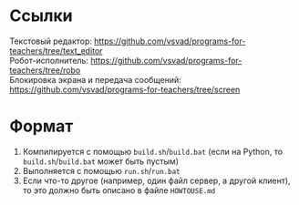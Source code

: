 # Ссылки
Текстовый редактор: https://github.com/vsvad/programs-for-teachers/tree/text_editor  
Робот-исполнитель: https://github.com/vsvad/programs-for-teachers/tree/robo  
Блокировка экрана и передача сообщений: https://github.com/vsvad/programs-for-teachers/tree/screen  
# Формат
1. Компилируется с помощью `build.sh`/`build.bat` (если на Python, то `build.sh`/`build.bat` может быть пустым)
2. Выполняется с помощью `run.sh`/`run.bat`
3. Если что-то другое (например, один файл сервер, а другой клиент), то это должно быть описано в файле `HOWTOUSE.md`
